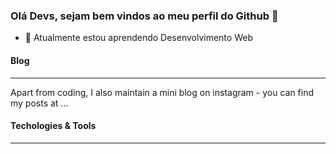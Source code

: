 ### Olá Devs, sejam bem vindos ao meu perfil do Github 👋

- 🌱 Atualmente estou aprendendo Desenvolvimento Web

#### Blog
---
Apart from coding, I also maintain a mini blog on instagram - you can find my posts at ...

#### Techologies & Tools 
--- 


<!--
**mgckaled/mgckaled** is a ✨ _special_ ✨ repository because its `README.md` (this file) appears on your GitHub profile.

Here are some ideas to get you started:

- 🔭 I’m currently working on ...
- 🌱 I’m currently learning ...
- 👯 I’m looking to collaborate on ...
- 🤔 I’m looking for help with ...
- 💬 Ask me about ...
- 📫 How to reach me: ...
- 😄 Pronouns: ...
- ⚡ Fun fact: ...
-->
